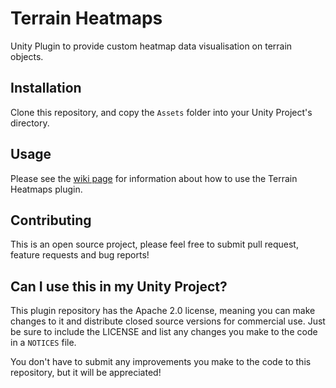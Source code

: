 # Terrain Heatmaps
Unity Plugin to provide custom heatmap data visualisation on terrain objects.

## Installation
Clone this repository, and copy the `Assets` folder into your Unity Project's directory.

## Usage
Please see the [wiki page](https://github.com/EdwardAndrew/UnityTerrainHeatmaps/wiki) for information about how to use the Terrain Heatmaps plugin.

## Contributing
This is an open source project, please feel free to submit pull request, feature requests and bug reports!

## Can I use this in my Unity Project?
This plugin repository has the Apache 2.0 license, meaning you can make changes to it and distribute closed source versions for commercial use. Just be sure to include the LICENSE and list any changes you make to the code in a `NOTICES` file.

You don't have to submit any improvements you make to the code to this repository, but it will be appreciated!
